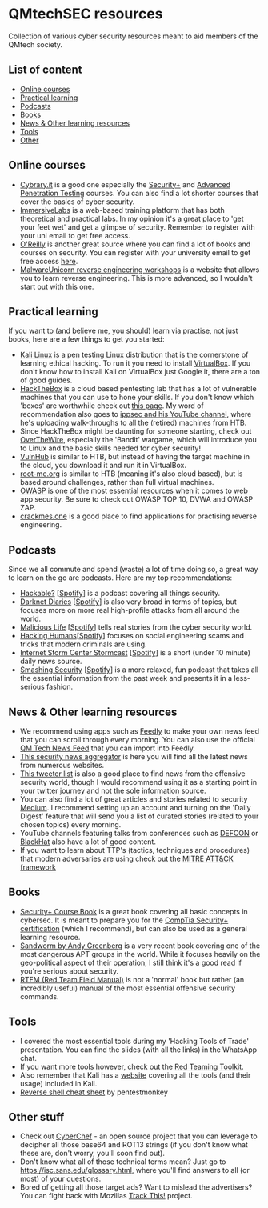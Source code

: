 # QMtechSEC resources
Collection of various cyber security resources meant to aid members of the QMtech society. 

## List of content
- [Online courses](#online)
- [Practical learning](#practical)
- [Podcasts](#podcasts)
- [Books](#books)
- [News & Other learning resources](#other)
- [Tools](#tools)
- [Other](#random)



## Online courses <a name="paragraph1"></a>
- [Cybrary.it](https://cybrary.it/) is a good one especially the [Security+](https://www.cybrary.it/course/comptia-security-plus/) and [Advanced Penetration Testing](https://www.cybrary.it/course/advanced-penetration-testing/) courses. You can also find a lot shorter courses that cover the basics of cyber security. 
- [ImmersiveLabs](https://dca.immersivelabs.online/) is a web-based training platform that has both theoretical and practical labs. In my opinion it's a great place to 'get your feet wet' and get a glimpse of security. Remember to register with your uni email to get free access. 
- [O'Reilly](https://learning.oreilly.com/home/) is another great source where you can find a lot of books and courses on security. You can register with your university email to get free access [here](https://www.safaribooksonline.com/library/view/temporary-access/?orpq).
- [MalwareUnicorn reverse engineering workshops](https://malwareunicorn.org/#/) is a website that allows you to learn reverse engineering. This is more advanced, so I wouldn't start out with this one. 

## Practical learning <a name="practical"></a>
If you want to (and believe me, you should) learn via practise, not just books, here are a few things to get you started:

- [Kali Linux](https://kali.org/) is a pen testing Linux distribution that is the cornerstone of learning ethical hacking. To run it you need to install [VirtualBox](https://www.virtualbox.org/). If you don't know how to install Kali on VirtualBox just Google it, there are a ton of good guides. 
- [HackTheBox](https://hackthebox.eu/) is a cloud based pentesting lab that has a lot of vulnerable machines that you can use to hone your skills. If you don't know which 'boxes' are worthwhile check out [this page](https://docs.google.com/spreadsheets/d/1dwSMIAPIam0PuRBkCiDI88pU3yzrqqHkDtBngUHNCw8/htmlview#). My word of recommendation also goes to [ippsec and his YouTube channel](https://www.youtube.com/channel/UCa6eh7gCkpPo5XXUDfygQQA), where he's uploading walk-throughs to all the (retired) machines from HTB.
- Since HackTheBox might be daunting for someone starting, check out [OverTheWire](https://overthewire.org/wargames/), especially the 'Bandit' wargame, which will introduce you to Linux and the basic skills needed for cyber security! 
- [VulnHub](https://www.vulnhub.com/) is similar to HTB, but instead of having the target machine in the cloud, you download it and run it in VirtualBox. 
- [root-me.org](https://www.root-me.org/?lang=en) is similar to HTB (meaning it's also cloud based), but is based around challenges, rather than full virtual machines.
- [OWASP](https://www.owasp.org/index.php/Main_Page) is one of the most essential resources when it comes to web app security. Be sure to check out OWASP TOP 10, DVWA and OWASP ZAP.
- [crackmes.one](https://crackmes.one/) is a good place to find applications for practising reverse engineering. 

## Podcasts <a name="podcasts"></a>
Since we all commute and spend (waste) a lot of time doing so, a great way to learn on the go are podcasts. Here are my top recommendations:

- [Hackable?](https://hackablepodcast.com/) [[Spotify](https://open.spotify.com/show/77s2POytwHIUGHZHKS01Ct?si=4gE6uHEERKCXDC4P-hNk3A)] is a podcast covering all things security.
- [Darknet Diaries](https://darknetdiaries.com/) [[Spotify](https://open.spotify.com/show/4XPl3uEEL9hvqMkoZrzbx5?si=QKLxc01_TyaK82a1QS1Dbg5)] is also very broad in terms of topics, but focuses more on more real high-profile attacks from all around the world. 
- [Malicious Life](https://malicious.life/) [[Spotify](https://open.spotify.com/show/1KHIsaZ9mX0NbzPrfId00q?si=TDmk8Ff_S7qVKBOoZXj99A)] tells real stories from the cyber security world. 
- [Hacking Humans](https://thecyberwire.com/podcasts/hacking-humans.html)[[Spotify](https://open.spotify.com/show/1KHIsaZ9mX0NbzPrfId00q?si=J9MEDhigQVKV070gYC3-Aw)] focuses on social engineering scams and tricks that modern criminals are using. 
- [Internet Storm Center Stormcast](https://isc.sans.edu/podcast.html) [[Spotify](https://open.spotify.com/show/4orGHEysjCAWvGEbHzeL9A?si=fzPpIVvwTWKR0UwWwWe4yA)] is a short (under 10 minute) daily news source.
- [Smashing Security](https://www.smashingsecurity.com/) [[Spotify](https://open.spotify.com/show/3J7pBxEu43nCnRTSXaan8S?si=vB6VrBNMQrKfH6pyiedZog)] is a more relaxed, fun podcast that takes all the essential information from the past week and presents it in a less-serious fashion. 

## News & Other learning resources <a name="other"></a>
- We recommend using apps such as [Feedly](https://feedly.com/) to make your own news feed that you can scroll through every morning. You can also use the official [QM Tech News Feed](QMtechNewsFeed.opml) that you can import into Feedly. 
- [This security news aggregator](https://security.didici.cc/news) is here you will find all the latest news from numerous websites. 
- [This tweeter list](https://twitter.com/Zloool/lists/g-hackers) is also a good place to find news from the offensive security world, though I would recommend using it as a starting point in your twitter journey and not the sole information source. 
- You can also find a lot of great articles and stories related to security [Medium](https://medium.com). I recommend setting up an account and turning on the 'Daily Digest' feature that will send you a list of curated stories (related to your chosen topics) every morning. 
- YouTube channels featuring talks from conferences such as [DEFCON](https://www.youtube.com/user/DEFCONConference) or [BlackHat](https://www.youtube.com/user/BlackHatOfficialYT) also have a lot of good content. 
- If you want to learn about TTP's (tactics, techniques and procedures) that modern adversaries are using check out the [MITRE ATT&CK framework](https://attack.mitre.org/)

## Books <a name="books"></a>
- [Security+ Course Book](https://www.amazon.co.uk/CompTIA-Security-Get-Certified-Ahead/dp/1939136059/) is a great book covering all basic concepts in cybersec. It is meant to prepare you for the [CompTia Security+ certification](https://www.comptia.org/certifications/security) (which I recommend), but can also be used as a general learning resource. 
- [Sandworm by Andy Greenberg](https://www.amazon.co.uk/Sandworm-Cyberwar-Kremlins-Dangerous-Hackers/dp/0385544405/) is a very recent book covering one of the most dangerous APT groups in the world. While it focuses heavily on the geo-political aspect of their operation, I still think it's a good read if you're serious about security. 
- [RTFM (Red Team Field Manual)](https://www.amazon.co.uk/Rtfm-Red-Team-Field-Manual/dp/1494295504/) is not a 'normal' book but rather (an incredibly useful) manual of the most essential offensive security commands. 

## Tools <a name="tools"></a>
- I covered the most essential tools during my 'Hacking Tools of Trade' presentation. You can find the slides (with all the links) in the WhatsApp chat. 
- If you want more tools however, check out the [Red Teaming Toolkit](https://github.com/infosecn1nja/Red-Teaming-Toolkit).
- Also remember that Kali has a [website](https://tools.kali.org/) covering all the tools (and their usage) included in Kali. 
- [Reverse shell cheat sheet](http://pentestmonkey.net/cheat-sheet/shells/reverse-shell-cheat-sheet) by pentestmonkey

## Other stuff <a name="random"></a>
- Check out [CyberChef](https://gchq.github.io/CyberChef/) - an open source project that you can leverage to decipher all those base64 and ROT13 strings (if you don't know what these are, don't worry, you'll soon find out). 
- Don't know what all of those technical terms mean? Just go to https://isc.sans.edu/glossary.html, where you'll find answers to all (or most) of your questions. 
- Bored of getting all those target ads? Want to mislead the advertisers? You can fight back with Mozillas [Track This!](https://trackthis.link/) project.
